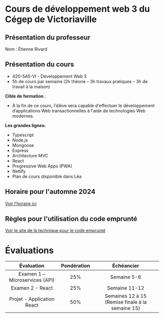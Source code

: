 # Cours de développement web 3 du Cégep de Victoriaville

## Présentation du professeur

Nom : Étienne Rivard

## Présentation du cours

- 420\-5A5\-VI \- Développement Web 3
- 5h de cours par semaine \(2h théorie – 3h travaux pratiques – 3h de travail à la maison\)

**Cible de formation** :

- À la fin de ce cours, l'élève sera capable d'effectuer le développement d’applications Web transactionnelles à l'aide de technologies Web modernes.

**Les grandes lignes:**

- Typescript
- Node.js
- Mongoose
- Express
- Architecture MVC
- React
- Progressive Web Apps \(PWA\)
- Netlify
- Plan de cours disponible dans Léa  

## Horaire pour l'automne 2024

[Voir l'horaire ici](horaire.md)

## Règles pour l'utilisation du code emprunté 

[Voir le site de la technique pour le code emprunté](https://techinfo.profinfo.ca/code-emprunte/)  

# Évaluations

|           Évaluation           | Pondération |                    Échéancier                    |
| :----------------------------: | :---------: | :----------------------------------------------: |
| Examen 1 – Microservices (API) |     25%     |                   Semaine 5-6                    |
|        Examen 2 - React        |     25%     |                  Semaine 11-12                   |
|   Projet - Application React   |     50%     | Semaines 12 à 15 (Remise finale à la semaine 15) |
